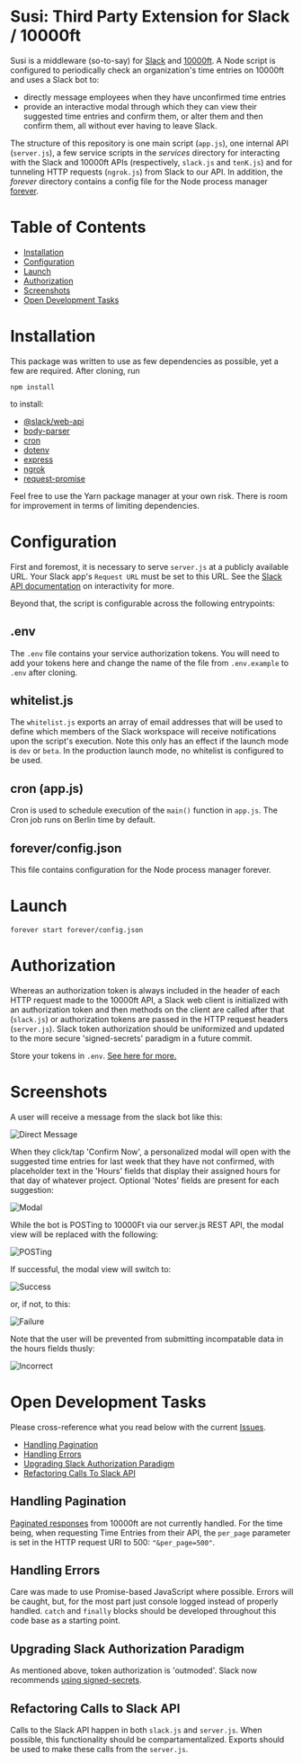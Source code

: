 # Susi: Third Party Extension for Slack / 10000ft

Susi is a middleware (so-to-say) for [Slack](https://slack.com) and [10000ft](https://github.com/10Kft/10kft-api). A Node script is configured to periodically check an organization's time entries on 10000ft and uses a Slack bot to:
  * directly message employees when they have unconfirmed time entries
  * provide an interactive modal through which they can view their suggested time entries and confirm them, or alter them and then confirm them, all without ever having to leave Slack.

The structure of this repository is one main script (`app.js`), one internal API (`server.js`), a few service scripts in the *services* directory for interacting with the Slack and 10000ft APIs (respectively, `slack.js` and `tenK.js`) and for tunneling HTTP requests (`ngrok.js`) from Slack to our API. In addition, the *forever* directory contains a config file for the Node process manager [forever](https://www.npmjs.com/package/forever). 

# Table of Contents

* [Installation](#Installation)
* [Configuration](#Configuration)
* [Launch](#Launch)
* [Authorization](#Authorization)
* [Screenshots](#Screenshots)
* [Open Development Tasks](#Open-Development-Tasks)

# Installation

This package was written to use as few dependencies as possible, yet a few are required. After cloning, run 

`npm install` 

to install:

* [@slack/web-api](https://slack.dev/node-slack-sdk/web-api)
* [body-parser](https://www.npmjs.com/package/body-parser)
* [cron](https://www.npmjs.com/package/cron)
* [dotenv](https://www.npmjs.com/package/dotenv)
* [express](https://www.npmjs.com/package/express)
* [ngrok](https://ngrok.com/)
* [request-promise](https://www.npmjs.com/package/request-promise)

Feel free to use the Yarn package manager at your own risk. There is room for improvement in terms of limiting dependencies. 

# Configuration

First and foremost, it is necessary to serve `server.js` at a publicly available URL. Your Slack app's `Request URL` must be set to this URL. See the [Slack API documentation](https://api.slack.com/messaging/interactivity#components) on interactivity for more. 

Beyond that, the script is configurable across the following entrypoints:

## .env

The `.env` file contains your service authorization tokens. You will need to add your tokens here and change the name of the file from `.env.example` to `.env` after cloning. 

## whitelist.js

The `whitelist.js` exports an array of email addresses that will be used to define which members of the Slack workspace will receive notifications upon the script's execution. Note this only has an effect if the launch mode is `dev` or `beta`. In the production launch mode, no whitelist is configured to be used.

## cron (app.js)

Cron is used to schedule execution of the `main()` function in `app.js`. The Cron job runs on Berlin time by default.

## forever/config.json

This file contains configuration for the Node process manager forever.

# Launch

```forever start forever/config.json```


# Authorization

Whereas an authorization token is always included in the header of each HTTP request made to the 10000ft API, a Slack web client is initialized with an authorization token and then methods on the client are called after that (`slack.js`) or authorization tokens are passed in the HTTP request headers (`server.js`). Slack token authorization should be uniformized and updated to the more secure 'signed-secrets' paradigm in a future commit.

Store your tokens in `.env`. [See here for more.](#env)

# Screenshots

A user will receive a message from the slack bot like this: 

![Direct Message](./assets/dm.png)

When they click/tap 'Confirm Now', a personalized modal will open with the suggested time entries for last week that they have not confirmed, with placeholder text in the 'Hours' fields that display their assigned hours for that day of whatever project. Optional 'Notes' fields are present for each suggestion:

![Modal](./assets/modal.png)

While the bot is POSTing to 10000Ft via our server.js REST API, the modal view will be replaced with the following:

![POSTing](./assets/post.png)

If successful, the modal view will switch to: 

![Success](./assets/success.png)

or, if not, to this:

![Failure](./assets/failure.png)

Note that the user will be prevented from submitting incompatable data in the hours fields thusly: 

![Incorrect](./assets/incorrect.png)


# Open Development Tasks

Please cross-reference what you read below with the current [Issues](https://github.com/nick-bratton/susi/issues).

* [Handling Pagination](#handling-pagination)
* [Handling Errors](#handling-errors)
* [Upgrading Slack Authorization Paradigm](#upgrading-slack-authorization-paradigm)
* [Refactoring Calls To Slack API](#refactoring-calls-to-slack-api)

## Handling Pagination

[Paginated responses](https://github.com/10Kft/10kft-api/blob/master/sections/first-things-first.md#pagination) from 10000ft are not currently handled. For the time being, when requesting Time Entries from their API, the `per_page` parameter is set in the HTTP request URI to 500: `"&per_page=500"`.

## Handling Errors

Care was made to use Promise-based JavaScript where possible. Errors will be caught, but, for the most part just console logged instead of properly handled. `catch` and `finally` blocks should be developed throughout this code base as a starting point.

## Upgrading Slack Authorization Paradigm

As mentioned above, token authorization is 'outmoded'. Slack now recommends [using signed-secrets](https://api.slack.com/docs/verifying-requests-from-slack). 

## Refactoring Calls to Slack API

Calls to the Slack API happen in both `slack.js` and `server.js`. When possible, this functionality should be compartamentalized. Exports should be used to make these calls from the `server.js`.